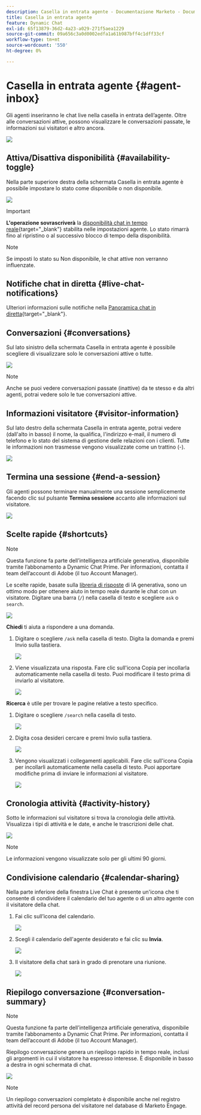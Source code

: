 ```yaml
---
description: Casella in entrata agente - Documentazione Marketo - Documentazione del prodotto
title: Casella in entrata agente
feature: Dynamic Chat
exl-id: 65f13879-36d2-4a23-a029-271f5aea1229
source-git-commit: 09a656c3a0d0002edfa1a61b987bff4c1dff33cf
workflow-type: tm+mt
source-wordcount: '550'
ht-degree: 0%

---
```


# Casella in entrata agente {#agent-inbox}

Gli agenti inseriranno le chat live nella casella in entrata dell’agente. Oltre alle conversazioni attive, possono visualizzare le conversazioni passate, le informazioni sui visitatori e altro ancora.

![](assets/agent-inbox-1.png)

## Attiva/Disattiva disponibilità {#availability-toggle}

Nella parte superiore destra della schermata Casella in entrata agente è possibile impostare lo stato come disponibile o non disponibile.

![](assets/agent-inbox-2.png)

>[!IMPORTANT]
>
>**L&#39;operazione sovrascriverà** la [disponibilità chat in tempo reale](/help/marketo/product-docs/demand-generation/dynamic-chat/setup-and-configuration/agent-settings.md#live-chat-availability){target="_blank"} stabilita nelle impostazioni agente. Lo stato rimarrà fino al ripristino o al successivo blocco di tempo della disponibilità.

>[!NOTE]
>
>Se imposti lo stato su Non disponibile, le chat attive non verranno influenzate.

## Notifiche chat in diretta {#live-chat-notifications}

Ulteriori informazioni sulle notifiche nella [Panoramica chat in diretta](/help/marketo/product-docs/demand-generation/dynamic-chat/live-chat/live-chat-overview.md#live-chat-notifications){target="_blank"}.

## Conversazioni {#conversations}

Sul lato sinistro della schermata Casella in entrata agente è possibile scegliere di visualizzare solo le conversazioni attive o tutte.

![](assets/agent-inbox-4.png)

>[!NOTE]
>
>Anche se puoi vedere conversazioni passate (inattive) da te stesso e da altri agenti, potrai vedere solo le tue conversazioni attive.

## Informazioni visitatore {#visitor-information}

Sul lato destro della schermata Casella in entrata agente, potrai vedere (dall&#39;alto in basso) il nome, la qualifica, l&#39;indirizzo e-mail, il numero di telefono e lo stato del sistema di gestione delle relazioni con i clienti. Tutte le informazioni non trasmesse vengono visualizzate come un trattino (-).

![](assets/agent-inbox-5.png)

## Termina una sessione {#end-a-session}

Gli agenti possono terminare manualmente una sessione semplicemente facendo clic sul pulsante **Termina sessione** accanto alle informazioni sul visitatore.

![](assets/agent-inbox-6.png)

## Scelte rapide {#shortcuts}

>[!NOTE]
>
>Questa funzione fa parte dell’intelligenza artificiale generativa, disponibile tramite l’abbonamento a Dynamic Chat Prime. Per informazioni, contatta il team dell’account di Adobe (il tuo Account Manager).

Le scelte rapide, basate sulla [libreria di risposte](/help/marketo/product-docs/demand-generation/dynamic-chat/generative-ai/response-library.md) di IA generativa, sono un ottimo modo per ottenere aiuto in tempo reale durante le chat con un visitatore. Digitare una barra (`/`) nella casella di testo e scegliere `ask` o `search`.

![](assets/agent-inbox-7.png)

**Chiedi** ti aiuta a rispondere a una domanda.

1. Digitare o scegliere `/ask` nella casella di testo. Digita la domanda e premi Invio sulla tastiera.

   ![](assets/agent-inbox-8.png)

1. Viene visualizzata una risposta. Fare clic sull&#39;icona Copia per incollarla automaticamente nella casella di testo. Puoi modificare il testo prima di inviarlo al visitatore.

   ![](assets/agent-inbox-9.png)

**Ricerca** è utile per trovare le pagine relative a testo specifico.

1. Digitare o scegliere `/search` nella casella di testo.

   ![](assets/agent-inbox-10.png)

1. Digita cosa desideri cercare e premi Invio sulla tastiera.

   ![](assets/agent-inbox-11.png)

1. Vengono visualizzati i collegamenti applicabili. Fare clic sull&#39;icona Copia per incollarli automaticamente nella casella di testo. Puoi apportare modifiche prima di inviare le informazioni al visitatore.

   ![](assets/agent-inbox-12.png)

## Cronologia attività {#activity-history}

Sotto le informazioni sul visitatore si trova la cronologia delle attività. Visualizza i tipi di attività e le date, e anche le trascrizioni delle chat.

![](assets/agent-inbox-13.png)

>[!NOTE]
>
>Le informazioni vengono visualizzate solo per gli ultimi 90 giorni.

## Condivisione calendario {#calendar-sharing}

Nella parte inferiore della finestra Live Chat è presente un&#39;icona che ti consente di condividere il calendario del tuo agente o di un altro agente con il visitatore della chat.

1. Fai clic sull’icona del calendario.

   ![](assets/agent-inbox-14.png)

1. Scegli il calendario dell&#39;agente desiderato e fai clic su **Invia**.

   ![](assets/agent-inbox-15.png)

1. Il visitatore della chat sarà in grado di prenotare una riunione.

   ![](assets/agent-inbox-16.png)

## Riepilogo conversazione {#conversation-summary}

>[!NOTE]
>
>Questa funzione fa parte dell’intelligenza artificiale generativa, disponibile tramite l’abbonamento a Dynamic Chat Prime. Per informazioni, contatta il team dell’account di Adobe (il tuo Account Manager).

Riepilogo conversazione genera un riepilogo rapido in tempo reale, inclusi gli argomenti in cui il visitatore ha espresso interesse. È disponibile in basso a destra in ogni schermata di chat.

![](assets/agent-inbox-17.png)

>[!NOTE]
>
>Un riepilogo conversazioni completato è disponibile anche nel registro attività del record persona del visitatore nel database di Marketo Engage.
